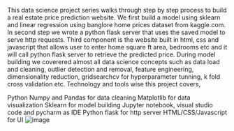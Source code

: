 This data science project series walks through step by step process to build a real estate price prediction website. We first build a model using sklearn and linear regression using banglore home prices dataset from kaggle.com. In second step we wrote a python flask server that uses the saved model to serve http requests. Third component is the website built in html, css and javascript that allows user to enter home square ft area, bedrooms etc and it will call python flask server to retrieve the predicted price. During model building we coverered almost all data science concepts such as data load and cleaning, outlier detection and removal, feature engineering, dimensionality reduction, gridsearchcv for hyperparameter tunning, k fold cross validation etc. Technology and tools wise this project covers,

Python
Numpy and Pandas for data cleaning
Matplotlib for data visualization
Sklearn for model building
Jupyter notebook, visual studio code and pycharm as IDE
Python flask for http server
HTML/CSS/Javascript for UI
![image](https://user-images.githubusercontent.com/95518289/192366984-7c2d304d-0976-4b5d-9634-09efa75bfa5a.png)
